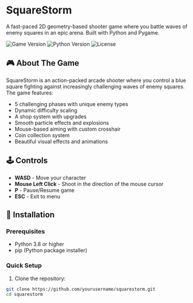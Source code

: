# SquareStorm

A fast-paced 2D geometry-based shooter game where you battle waves of enemy squares in an epic arena. Built with Python and Pygame.

![Game Version](https://img.shields.io/badge/version-1.0.0-blue.svg)
![Python Version](https://img.shields.io/badge/python-3.8+-green.svg)
![License](https://img.shields.io/badge/license-MIT-red.svg)

## 🎮 About The Game

SquareStorm is an action-packed arcade shooter where you control a blue square fighting against increasingly challenging waves of enemy squares. The game features:

- 5 challenging phases with unique enemy types
- Dynamic difficulty scaling
- A shop system with upgrades
- Smooth particle effects and explosions  
- Mouse-based aiming with custom crosshair
- Coin collection system
- Beautiful visual effects and animations

## 🕹️ Controls

- **WASD** - Move your character
- **Mouse Left Click** - Shoot in the direction of the mouse cursor
- **P** - Pause/Resume game
- **ESC** - Exit to menu

## 🚀 Installation

### Prerequisites

- Python 3.8 or higher
- pip (Python package installer)

### Quick Setup

1. Clone the repository:
```bash
git clone https://github.com/yourusername/squarestorm.git
cd squarestorm